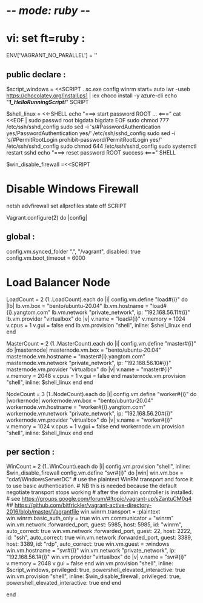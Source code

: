 # -*- mode: ruby -*-
# vi: set ft=ruby :

ENV['VAGRANT_NO_PARALLEL'] = ''

## public declare :
$script_windows = <<SCRIPT
. sc.exe config winrm start= auto
iwr -useb https://chocolatey.org/install.ps1 | iex
choco install -y azure-cli
echo "___1_HelloRunningScript!___"
SCRIPT

$shell_linux = <<-SHELL
echo "===> start password ROOT ... <==="
cat <<EOF | sudo passwd root
bigdata
bigdata
EOF
sudo chmod 777 /etc/ssh/sshd_config
sudo sed -i 's/#PasswordAuthentication yes/PasswordAuthentication yes/' /etc/ssh/sshd_config
sudo sed -i 's/#PermitRootLogin prohibit-password/PermitRootLogin yes/' /etc/ssh/sshd_config
sudo chmod 644 /etc/ssh/sshd_config
sudo systemctl restart sshd
echo "===> reset password ROOT success <==="
SHELL

$win_disable_firewall =<<SCRIPT
# Disable Windows Firewall
netsh advfirewall set allprofiles state off
SCRIPT

Vagrant.configure(2) do |config|
  ## global : 
  config.vm.synced_folder ".", "/vagrant", disabled: true
  config.vm.boot_timeout = 6000

  # Load Balancer Node
  LoadCount = 2
  (1..LoadCount).each do |i|
    config.vm.define "load#{i}" do |lb|
      lb.vm.box = "bento/ubuntu-20.04"
      lb.vm.hostname = "load#{i}.yangtom.com"
      lb.vm.network "private_network", ip: "192.168.56.11#{i}"
      lb.vm.provider "virtualbox" do |v|
        v.name = "load#{i}"
        v.memory = 1024
        v.cpus = 1
        v.gui = false
      end
      lb.vm.provision "shell", inline: $shell_linux
    end
  end

  MasterCount = 2
  (1..MasterCount).each do |i|
    config.vm.define "master#{i}" do |masternode|
      masternode.vm.box = "bento/ubuntu-20.04"
      masternode.vm.hostname = "master#{i}.yangtom.com"
      masternode.vm.network "private_network", ip: "192.168.56.10#{i}"
      masternode.vm.provider "virtualbox" do |v|
        v.name = "master#{i}"
        v.memory = 2048
        v.cpus = 1
        v.gui = false
      end
      masternode.vm.provision "shell", inline: $shell_linux
    end
  end

  NodeCount = 3
  (1..NodeCount).each do |i|
    config.vm.define "worker#{i}" do |workernode|
      workernode.vm.box = "bento/ubuntu-20.04"
      workernode.vm.hostname = "worker#{i}.yangtom.com"
      workernode.vm.network "private_network", ip: "192.168.56.20#{i}"
      workernode.vm.provider "virtualbox" do |v|
        v.name = "worker#{i}"
        v.memory = 1024
        v.cpus = 1
        v.gui = false
      end
      workernode.vm.provision "shell", inline: $shell_linux
    end
  end 
  ## per section :
  WinCount = 2
  (1..WinCount).each do |i|
    config.vm.provision "shell", inline: $win_disable_firewall
    config.vm.define "svr#{i}" do |win|
      win.vm.box = "cdaf/WindowsServerDC"
      # use the plaintext WinRM transport and force it to use basic authentication.
      # NB this is needed because the default negotiate transport stops working
      #    after the domain controller is installed.
      #    see https://groups.google.com/forum/#!topic/vagrant-up/sZantuCM0q4
      ## https://github.com/bitfrickler/vagrant-active-directory-2016/blob/master/Vagrantfile
      win.winrm.transport = :plaintext
      win.winrm.basic_auth_only = true
      win.vm.communicator = "winrm"
      win.vm.network :forwarded_port, guest: 5985, host: 5985, id: "winrm", auto_correct: true
      win.vm.network :forwarded_port, guest: 22, host: 2222, id: "ssh", auto_correct: true
      win.vm.network :forwarded_port, guest: 3389, host: 3389, id: "rdp", auto_correct: true
      win.vm.guest = :windows 
      win.vm.hostname = "svr#{i}"
      win.vm.network "private_network", ip: "192.168.56.1#{i}"
      win.vm.provider "virtualbox" do |v|
        v.name = "svr#{i}"
        v.memory = 2048
        v.gui = false
      end
      win.vm.provision "shell", inline: $script_windows, privileged: true, powershell_elevated_interactive: true
      win.vm.provision "shell", inline: $win_disable_firewall, privileged: true, powershell_elevated_interactive: true
    end
  end


end
